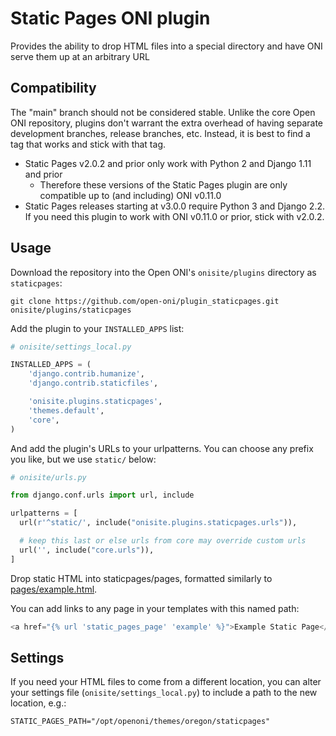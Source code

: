 Static Pages ONI plugin
===

Provides the ability to drop HTML files into a special directory and have ONI
serve them up at an arbitrary URL

Compatibility
---

The "main" branch should not be considered stable.  Unlike the core Open ONI
repository, plugins don't warrant the extra overhead of having separate
development branches, release branches, etc.  Instead, it is best to find a tag
that works and stick with that tag.

- Static Pages v2.0.2 and prior only work with Python 2 and Django 1.11 and
  prior
  - Therefore these versions of the Static Pages plugin are only compatible up
    to (and including) ONI v0.11.0
- Static Pages releases starting at v3.0.0 require Python 3 and Django 2.2.  If you
  need this plugin to work with ONI v0.11.0 or prior, stick with v2.0.2.

Usage
---

Download the repository into the Open ONI's `onisite/plugins` directory as `staticpages`:

    git clone https://github.com/open-oni/plugin_staticpages.git onisite/plugins/staticpages

Add the plugin to your `INSTALLED_APPS` list:

```python
# onisite/settings_local.py

INSTALLED_APPS = (
    'django.contrib.humanize',
    'django.contrib.staticfiles',

    'onisite.plugins.staticpages',
    'themes.default',
    'core',
)

```

And add the plugin's URLs to your urlpatterns.  You can choose any prefix you
like, but we use `static/` below:

```python
# onisite/urls.py

from django.conf.urls import url, include

urlpatterns = [
  url(r'^static/', include("onisite.plugins.staticpages.urls")),

  # keep this last or else urls from core may override custom urls
  url('', include("core.urls")),
]
```

Drop static HTML into staticpages/pages, formatted similarly to [pages/example.html](pages/example.html).

You can add links to any page in your templates with this named path:

```python
<a href="{% url 'static_pages_page' 'example' %}">Example Static Page</a>
```

Settings
---

If you need your HTML files to come from a different location, you can alter
your settings file (`onisite/settings_local.py`) to include a path to the new
location, e.g.:

    STATIC_PAGES_PATH="/opt/openoni/themes/oregon/staticpages"

